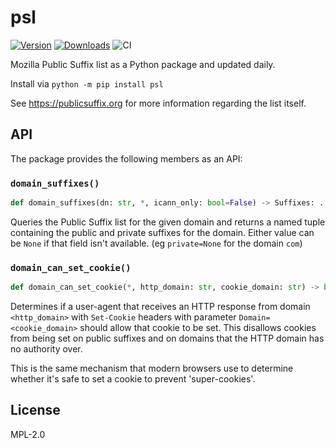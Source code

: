 # psl

[![Version](https://img.shields.io/pypi/v/psl)](https://pypi.org/project/psl)
[![Downloads](https://pepy.tech/badge/psl)](https://pepy.tech/project/psl)
![CI](https://img.shields.io/github/workflow/status/sethmlarson/psl/CI/master)

Mozilla Public Suffix list as a Python package and updated daily.

Install via `python -m pip install psl`

See https://publicsuffix.org for more information regarding the list itself.

## API

The package provides the following members as an API:

### `domain_suffixes()`

```python
def domain_suffixes(dn: str, *, icann_only: bool=False) -> Suffixes: ...
```

Queries the Public Suffix list for the given domain and returns a named tuple containing
the public and private suffixes for the domain.  Either value can be `None` if that
field isn't available. (eg `private=None` for the domain `com`)

### `domain_can_set_cookie()`

```python
def domain_can_set_cookie(*, http_domain: str, cookie_domain: str) -> bool: ...
```

Determines if a user-agent that receives an HTTP response from domain `<http_domain>`
with `Set-Cookie` headers with parameter `Domain=<cookie_domain>` should allow
that cookie to be set.  This disallows cookies from being set on public suffixes
and on domains that the HTTP domain has no authority over.

This is the same mechanism that modern browsers use to determine whether it's safe
to set a cookie to prevent 'super-cookies'.

## License

MPL-2.0

